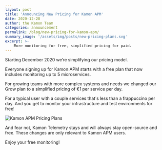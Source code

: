 ```yaml
---
layout: post
title: 'Announcing New Pricing for Kamon APM'
date: 2020-12-28
author: the Kamon Team
categories: announcement
permalink: /blog/new-pricing-for-kamon-apm/
summary_image: '/assets/img/posts/new-pricing-plans.svg'
excerpt: >-
    More monitoring for free, simplified pricing for paid.
---
```



Starting December 2020 we’re simplifying our pricing model.

Everyone signing up for Kamon APM starts with a free plan that now includes monitoring up to 5 microservices.

For growing teams with more complex systems and needs we changed our Grow plan to a simplified pricing of €1 per service
per day.

For a typical user with a couple services that's less than a frappuccino per day. And you get to monitor your 
infrastructure and test environments for free!


<div class="text-center my-5">
  <img class="img-fluid" src="/assets/img/posts/new-pricing-plans.svg" alt="Kamon APM Pricing Plans">
</div>

And fear not, Kamon Telemetry stays and will always stay open-source and free. These changes are only relevant to Kamon
APM users.

Enjoy your free monitoring!
